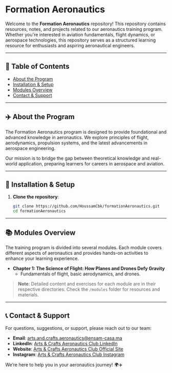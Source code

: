 # Formation Aeronautics

Welcome to the **Formation Aeronautics** repository! 
This repository contains resources, notes, and projects related to our aeronautics training program. Whether you're interested in aviation fundamentals, flight dynamics, or aerospace technologies, this repository serves as a structured learning resource for enthusiasts and aspiring aeronautical engineers.

---

## 📑 Table of Contents

- [About the Program](#about-the-program)
- [Installation & Setup](#installation--setup)
- [Modules Overview](#modules-overview)
- [Contact & Support](#contact--support)

---

## ✈️ About the Program

The Formation Aeronautics program is designed to provide foundational and advanced knowledge in aeronautics. We explore principles of flight, aerodynamics, propulsion systems, and the latest advancements in aerospace engineering.

Our mission is to bridge the gap between theoretical knowledge and real-world application, preparing learners for careers in aerospace and aviation.

---

## 🚀 Installation & Setup

1. **Clone the repository**:
    ```bash
    git clone https://github.com/HoussamCbk/formationAeronautics.git
    cd formationAeronautics
    ```
---

## 📚 Modules Overview

The training program is divided into several modules. Each module covers different aspects of aeronautics and provides hands-on activities to enhance your learning experience.

- **Chapter 1: The Science of Flight: How Planes and Drones Defy Gravity**
  - Fundamentals of flight, basic aerodynamics, and drones.


> **Note**: Detailed content and exercises for each module are in their respective directories. Check the `/modules` folder for resources and materials.

---

## 📞 Contact & Support

For questions, suggestions, or support, please reach out to our team:

- **Email**: [arts.and.crafts.aeronautics@ensam-casa.ma](mailto:arts.and.crafts.aeronautics@ensam-casa.ma)
- **LinkedIn**: [Arts & Crafts Aeronautics Club LinkedIn](https://www.linkedin.com/company/71063102)
- **Website**: [Arts & Crafts Aeronautics Club Official Site](https://hub-aeronautics.ensamc.me)
- **Instagram**: [Arts & Crafts Aeronautics Club Instagram](https://www.instagram.com/arts_et_metiers_aeronautics/)

We’re here to help you in your aeronautics journey! 🌍✈️


